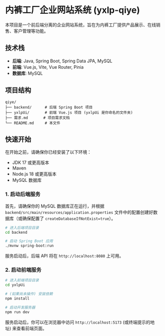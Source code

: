 # 内裤工厂企业网站系统 (yxlp-qiye)

本项目是一个前后端分离的企业网站系统，旨在为内裤工厂提供产品展示、在线销售、客户管理等功能。

## 技术栈

- **后端**: Java, Spring Boot, Spring Data JPA, MySQL
- **前端**: Vue.js, Vite, Vue Router, Pinia
- **数据库**: MySQL

## 项目结构

```
qiye/
├── backend/      # 后端 Spring Boot 项目
├── yxlpUi/       # 前端 Vue.js 项目 (yxlpUi 是你命名的文件夹)
├── 需求.md       # 项目需求文档
└── README.md     # 本文件
```

## 快速开始

在开始之前，请确保你已经安装了以下环境：

- JDK 17 或更高版本
- Maven
- Node.js 18 或更高版本
- MySQL 数据库

### 1. 启动后端服务

首先，请确保你的 MySQL 数据库正在运行，并根据 `backend/src/main/resources/application.properties` 文件中的配置创建好数据库（或确保配置了 `createDatabaseIfNotExist=true`）。

```bash
# 进入后端项目目录
cd backend

# 启动 Spring Boot 应用
./mvnw spring-boot:run
```

服务启动后，后端 API 将在 `http://localhost:8080` 上可用。

### 2. 启动前端服务

```bash
# 进入前端项目目录
cd yxlpUi

# (如果尚未操作) 安装依赖
npm install

# 启动开发服务器
npm run dev
```

服务启动后，你可以在浏览器中访问 `http://localhost:5173` (或终端提示的地址) 来查看前端页面。